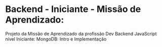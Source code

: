 # Backend - Iniciante - Missão de Aprendizado:
Projeto da Missão de Aprendizado da profissão Dev Backend JavaScript nível Iniciante: MongoDB: Intro e Implementação
